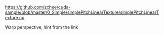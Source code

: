 https://github.com/zchee/cuda-sample/blob/master/0_Simple/simplePitchLinearTexture/simplePitchLinearTexture.cu

Warp perspective, hint from the link 
